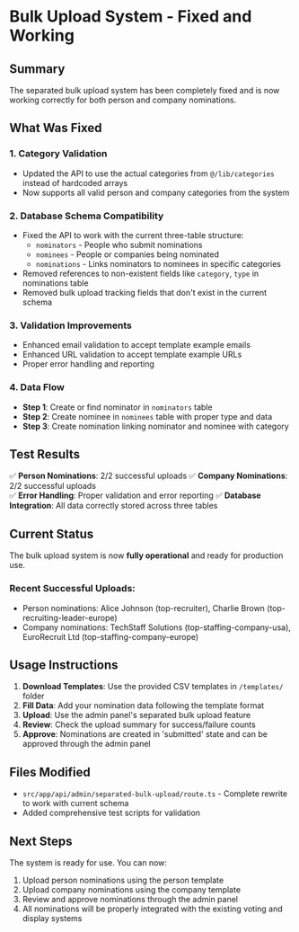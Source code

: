 # Bulk Upload System - Fixed and Working

## Summary

The separated bulk upload system has been completely fixed and is now working correctly for both person and company nominations.

## What Was Fixed

### 1. **Category Validation**
- Updated the API to use the actual categories from `@/lib/categories` instead of hardcoded arrays
- Now supports all valid person and company categories from the system

### 2. **Database Schema Compatibility**
- Fixed the API to work with the current three-table structure:
  - `nominators` - People who submit nominations
  - `nominees` - People or companies being nominated  
  - `nominations` - Links nominators to nominees in specific categories
- Removed references to non-existent fields like `category`, `type` in nominations table
- Removed bulk upload tracking fields that don't exist in the current schema

### 3. **Validation Improvements**
- Enhanced email validation to accept template example emails
- Enhanced URL validation to accept template example URLs
- Proper error handling and reporting

### 4. **Data Flow**
- **Step 1**: Create or find nominator in `nominators` table
- **Step 2**: Create nominee in `nominees` table with proper type and data
- **Step 3**: Create nomination linking nominator and nominee with category

## Test Results

✅ **Person Nominations**: 2/2 successful uploads
✅ **Company Nominations**: 2/2 successful uploads  
✅ **Error Handling**: Proper validation and error reporting
✅ **Database Integration**: All data correctly stored across three tables

## Current Status

The bulk upload system is now **fully operational** and ready for production use.

### Recent Successful Uploads:
- Person nominations: Alice Johnson (top-recruiter), Charlie Brown (top-recruiting-leader-europe)
- Company nominations: TechStaff Solutions (top-staffing-company-usa), EuroRecruit Ltd (top-staffing-company-europe)

## Usage Instructions

1. **Download Templates**: Use the provided CSV templates in `/templates/` folder
2. **Fill Data**: Add your nomination data following the template format
3. **Upload**: Use the admin panel's separated bulk upload feature
4. **Review**: Check the upload summary for success/failure counts
5. **Approve**: Nominations are created in 'submitted' state and can be approved through the admin panel

## Files Modified

- `src/app/api/admin/separated-bulk-upload/route.ts` - Complete rewrite to work with current schema
- Added comprehensive test scripts for validation

## Next Steps

The system is ready for use. You can now:
1. Upload person nominations using the person template
2. Upload company nominations using the company template  
3. Review and approve nominations through the admin panel
4. All nominations will be properly integrated with the existing voting and display systems